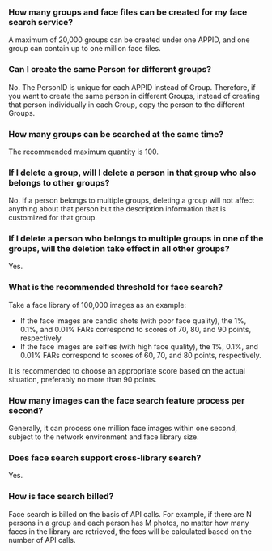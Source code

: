 ### How many groups and face files can be created for my face search service?
A maximum of 20,000 groups can be created under one APPID, and one group can contain up to one million face files.

### Can I create the same Person for different groups?
No. The PersonID is unique for each APPID instead of Group. Therefore, if you want to create the same person in different Groups, instead of creating that person individually in each Group, copy the person to the different Groups.

### How many groups can be searched at the same time?
The recommended maximum quantity is 100.

### If I delete a group, will I delete a person in that group who also belongs to other groups?
No. If a person belongs to multiple groups, deleting a group will not affect anything about that person but the description information that is customized for that group.

### If I delete a person who belongs to multiple groups in one of the groups, will the deletion take effect in all other groups?
Yes. 

### What is the recommended threshold for face search?
Take a face library of 100,000 images as an example:
- If the face images are candid shots (with poor face quality), the 1%, 0.1%, and 0.01% FARs correspond to scores of 70, 80, and 90 points, respectively.
- If the face images are selfies (with high face quality), the 1%, 0.1%, and 0.01% FARs correspond to scores of 60, 70, and 80 points, respectively.
 
It is recommended to choose an appropriate score based on the actual situation, preferably no more than 90 points.

### How many images can the face search feature process per second?
Generally, it can process one million face images within one second, subject to the network environment and face library size.

### Does face search support cross-library search?
Yes.

### How is face search billed?
Face search is billed on the basis of API calls. For example, if there are N persons in a group and each person has M photos, no matter how many faces in the library are retrieved, the fees will be calculated based on the number of API calls.

